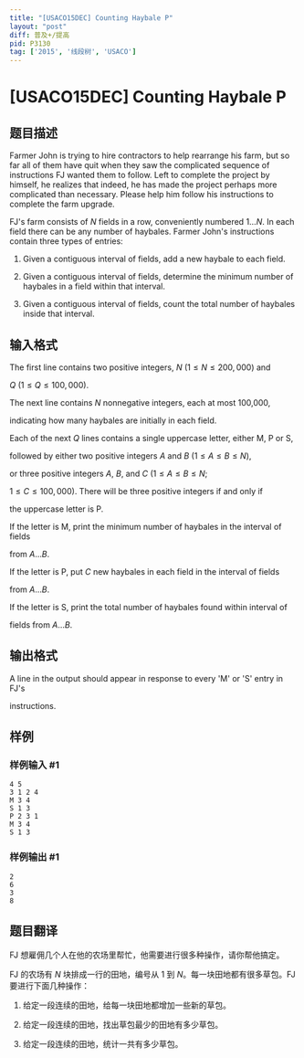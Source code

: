 ```yaml
---
title: "[USACO15DEC] Counting Haybale P"
layout: "post"
diff: 普及+/提高
pid: P3130
tag: ['2015', '线段树', 'USACO']
---
```

# [USACO15DEC] Counting Haybale P
## 题目描述

Farmer John is trying to hire contractors to help rearrange his farm, but so far all of them have quit when they saw the complicated sequence of instructions FJ wanted them to follow.  Left to complete the project by himself, he realizes that indeed, he has made the project perhaps more  complicated than necessary.  Please help him follow his instructions to  complete the farm upgrade.


FJ's farm consists of $N$ fields in a row, conveniently numbered $1 \ldots N$. In each field there can be any number of haybales.  Farmer John's instructions contain three types of entries:

1) Given a contiguous interval of fields, add a new haybale to each field.

2) Given a contiguous interval of fields, determine the minimum number of haybales in a field within that interval.

3) Given a contiguous interval of fields, count the total number of haybales  inside that interval.
## 输入格式

The first line contains two positive integers, $N$ ($1 \leq N \leq 200,000$) and

$Q$ ($1 \leq Q \leq 100,000$).


The next line contains $N$ nonnegative integers, each at most 100,000,

indicating how many haybales are initially in each field.


Each of the next $Q$ lines contains a single uppercase letter, either M, P or S,

followed by either two positive integers $A$ and $B$ ($1 \leq A \leq B \leq N$),

or three positive integers $A$, $B$, and $C$ ($1 \leq A \leq B \leq N$;

$1 \leq C \leq 100,000$).  There will be three positive integers if and only if


the uppercase letter is P.

If the letter is M, print the minimum number of haybales in the interval of fields

from $A \ldots B$.


If the letter is P, put $C$ new haybales in each field in the interval of fields

from $A \ldots B$.


If the letter is S, print the total number of haybales found within interval of

fields from $A \ldots B$.

## 输出格式

A line in the output should appear in response to every 'M' or 'S' entry in FJ's

instructions.

## 样例

### 样例输入 #1
```
4 5
3 1 2 4
M 3 4
S 1 3
P 2 3 1
M 3 4
S 1 3
```
### 样例输出 #1
```
2
6
3
8
```
## 题目翻译

FJ 想雇佣几个人在他的农场里帮忙，他需要进行很多种操作，请你帮他搞定。

FJ 的农场有 $N$ 块排成一行的田地，编号从 $1$ 到 $N$。每一块田地都有很多草包。FJ 要进行下面几种操作：

1. 给定一段连续的田地，给每一块田地都增加一些新的草包。

2. 给定一段连续的田地，找出草包最少的田地有多少草包。

3. 给定一段连续的田地，统计一共有多少草包。

